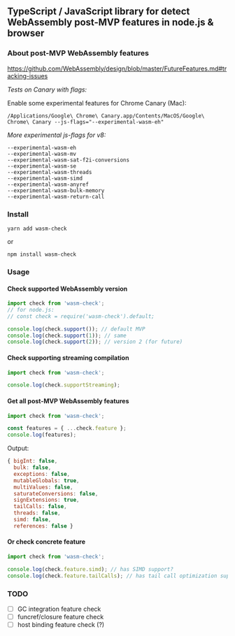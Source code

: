 TypeScript / JavaScript library for detect WebAssembly post-MVP features in node.js & browser
---

### About post-MVP WebAssembly features

https://github.com/WebAssembly/design/blob/master/FutureFeatures.md#tracking-issues

_Tests on Canary with flags:_

Enable some experimental features for Chrome Canary (Mac):
```
/Applications/Google\ Chrome\ Canary.app/Contents/MacOS/Google\ Chrome\ Canary --js-flags="--experimental-wasm-eh"
```

_More experimental js-flags for v8:_

```
--experimental-wasm-eh
--experimental-wasm-mv
--experimental-wasm-sat-f2i-conversions
--experimental-wasm-se
--experimental-wasm-threads
--experimental-wasm-simd
--experimental-wasm-anyref
--experimental-wasm-bulk-memory
--experimental-wasm-return-call
```


### Install

```
yarn add wasm-check
```
or
```
npm install wasm-check
```

### Usage

#### Check supported WebAssembly version

```ts
import check from 'wasm-check';
// for node.js:
// const check = require('wasm-check').default;

console.log(check.support()); // default MVP
console.log(check.support(1)); // same
console.log(check.support(2)); // version 2 (for future)
```

#### Check supporting streaming compilation

```ts
import check from 'wasm-check';

console.log(check.supportStreaming);
```

#### Get all post-MVP WebAssembly features

```ts
import check from 'wasm-check';

const features = { ...check.feature };
console.log(features);
```

Output:
```js
{ bigInt: false,
  bulk: false,
  exceptions: false,
  mutableGlobals: true,
  multiValues: false,
  saturateConversions: false,
  signExtensions: true,
  tailCalls: false,
  threads: false,
  simd: false,
  references: false }
```

#### Or check concrete feature

```ts
import check from 'wasm-check';

console.log(check.feature.simd); // has SIMD support?
console.log(check.feature.tailCalls); // has tail call optimization support?
```

### TODO

- [ ] GC integration feature check
- [ ] funcref/closure feature check
- [ ] host binding feature check (?)
